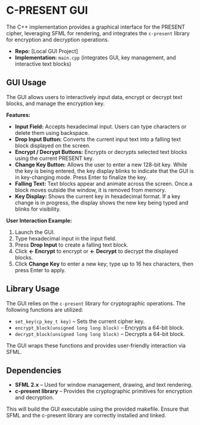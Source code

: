 # C-PRESENT GUI

The C++ implementation provides a graphical interface for the PRESENT cipher, leveraging SFML for rendering, and integrates the `c-present` library for encryption and decryption operations.

- **Repo:** [Local GUI Project]  
- **Implementation:** `main.cpp` (integrates GUI, key management, and interactive text blocks)

## GUI Usage

The GUI allows users to interactively input data, encrypt or decrypt text blocks, and manage the encryption key.

**Features:**

- **Input Field:** Accepts hexadecimal input. Users can type characters or delete them using backspace.  
- **Drop Input Button:** Converts the current input text into a falling text block displayed on the screen.  
- **Encrypt / Decrypt Buttons:** Encrypts or decrypts selected text blocks using the current PRESENT key.  
- **Change Key Button:** Allows the user to enter a new 128-bit key. While the key is being entered, the key display blinks to indicate that the GUI is in key-changing mode. Press Enter to finalize the key.  
- **Falling Text:** Text blocks appear and animate across the screen. Once a block moves outside the window, it is removed from memory.  
- **Key Display:** Shows the current key in hexadecimal format. If a key change is in progress, the display shows the new key being typed and blinks for visibility.

**User Interaction Example:**

1. Launch the GUI.  
2. Type hexadecimal input in the input field.  
3. Press **Drop Input** to create a falling text block.  
4. Click **<- Encrypt** to encrypt or **<- Decrypt** to decrypt the displayed blocks.  
5. Click **Change Key** to enter a new key; type up to 16 hex characters, then press Enter to apply.

## Library Usage

The GUI relies on the `c-present` library for cryptographic operations. The following functions are utilized:

- `set_key(cp_key_t key)` – Sets the current cipher key.  
- `encrypt_block(unsigned long long block)` – Encrypts a 64-bit block.  
- `decrypt_block(unsigned long long block)` – Decrypts a 64-bit block.

The GUI wraps these functions and provides user-friendly interaction via SFML.

## Dependencies

- **SFML 2.x** – Used for window management, drawing, and text rendering.  
- **c-present library** – Provides the cryptographic primitives for encryption and decryption.

This will build the GUI executable using the provided makefile. Ensure that SFML and the c-present library are correctly installed and linked.